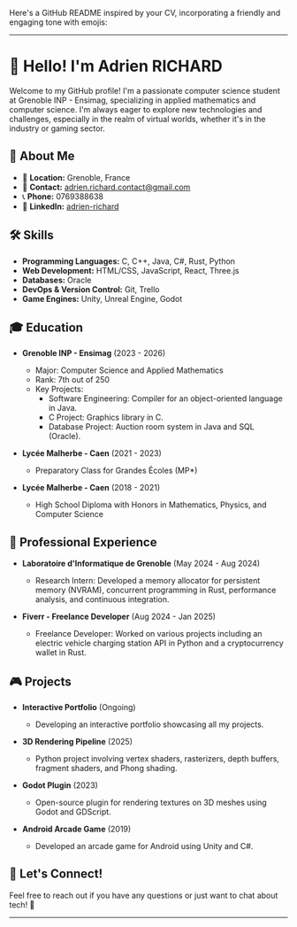 Here's a GitHub README inspired by your CV, incorporating a friendly and engaging tone with emojis:

---

# 👋 Hello! I'm Adrien RICHARD

Welcome to my GitHub profile! I'm a passionate computer science student at Grenoble INP - Ensimag, specializing in applied mathematics and computer science. I'm always eager to explore new technologies and challenges, especially in the realm of virtual worlds, whether it's in the industry or gaming sector.

## 🌟 About Me

- 📍 **Location:** Grenoble, France
- 📧 **Contact:** [adrien.richard.contact@gmail.com](mailto:adrien.richard.contact@gmail.com)
- 📞 **Phone:** 0769388638
- 🔗 **LinkedIn:** [adrien-richard](https://www.linkedin.com/in/adrien-richard)

## 🛠️ Skills

- **Programming Languages:** C, C++, Java, C#, Rust, Python
- **Web Development:** HTML/CSS, JavaScript, React, Three.js
- **Databases:** Oracle
- **DevOps & Version Control:** Git, Trello
- **Game Engines:** Unity, Unreal Engine, Godot

## 🎓 Education

- **Grenoble INP - Ensimag** (2023 - 2026)
  - Major: Computer Science and Applied Mathematics
  - Rank: 7th out of 250
  - Key Projects:
    - Software Engineering: Compiler for an object-oriented language in Java.
    - C Project: Graphics library in C.
    - Database Project: Auction room system in Java and SQL (Oracle).

- **Lycée Malherbe - Caen** (2021 - 2023)
  - Preparatory Class for Grandes Écoles (MP*)

- **Lycée Malherbe - Caen** (2018 - 2021)
  - High School Diploma with Honors in Mathematics, Physics, and Computer Science

## 💼 Professional Experience

- **Laboratoire d'Informatique de Grenoble** (May 2024 - Aug 2024)
  - Research Intern: Developed a memory allocator for persistent memory (NVRAM), concurrent programming in Rust, performance analysis, and continuous integration.

- **Fiverr - Freelance Developer** (Aug 2024 - Jan 2025)
  - Freelance Developer: Worked on various projects including an electric vehicle charging station API in Python and a cryptocurrency wallet in Rust.

## 🎮 Projects

- **Interactive Portfolio** (Ongoing)
  - Developing an interactive portfolio showcasing all my projects.

- **3D Rendering Pipeline** (2025)
  - Python project involving vertex shaders, rasterizers, depth buffers, fragment shaders, and Phong shading.

- **Godot Plugin** (2023)
  - Open-source plugin for rendering textures on 3D meshes using Godot and GDScript.

- **Android Arcade Game** (2019)
  - Developed an arcade game for Android using Unity and C#.

## 💬 Let's Connect!

Feel free to reach out if you have any questions or just want to chat about tech! 🚀

---
